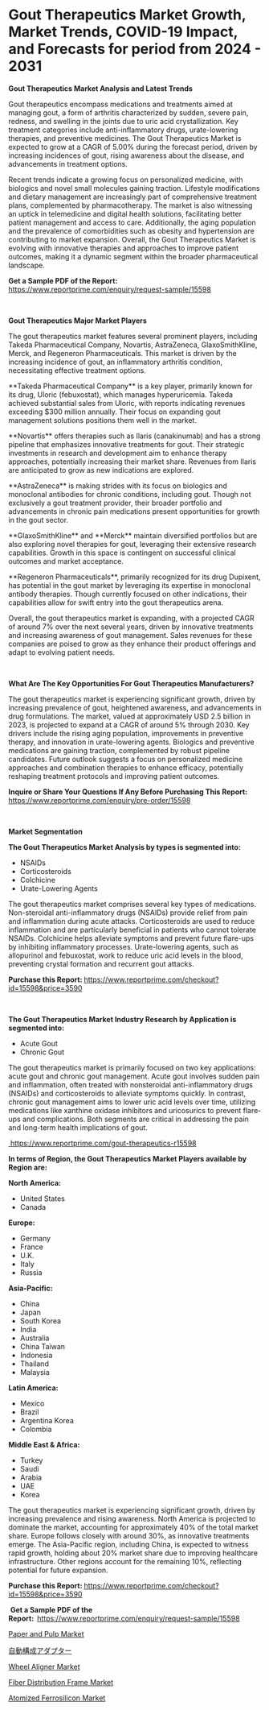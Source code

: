 <p><h1>Gout Therapeutics Market Growth, Market Trends, COVID-19 Impact, and Forecasts for period from 2024 - 2031</h1></p><p><strong>Gout Therapeutics Market Analysis and Latest Trends</strong></p>
<p><p>Gout therapeutics encompass medications and treatments aimed at managing gout, a form of arthritis characterized by sudden, severe pain, redness, and swelling in the joints due to uric acid crystallization. Key treatment categories include anti-inflammatory drugs, urate-lowering therapies, and preventive medicines. The Gout Therapeutics Market is expected to grow at a CAGR of 5.00% during the forecast period, driven by increasing incidences of gout, rising awareness about the disease, and advancements in treatment options.</p><p>Recent trends indicate a growing focus on personalized medicine, with biologics and novel small molecules gaining traction. Lifestyle modifications and dietary management are increasingly part of comprehensive treatment plans, complemented by pharmacotherapy. The market is also witnessing an uptick in telemedicine and digital health solutions, facilitating better patient management and access to care. Additionally, the aging population and the prevalence of comorbidities such as obesity and hypertension are contributing to market expansion. Overall, the Gout Therapeutics Market is evolving with innovative therapies and approaches to improve patient outcomes, making it a dynamic segment within the broader pharmaceutical landscape.</p></p>
<p><strong>Get a Sample PDF of the Report:&nbsp;</strong> <a href="https://www.reportprime.com/enquiry/request-sample/15598">https://www.reportprime.com/enquiry/request-sample/15598</a></p>
<p>&nbsp;</p>
<p><strong>Gout Therapeutics Major Market Players</strong></p>
<p><p>The gout therapeutics market features several prominent players, including Takeda Pharmaceutical Company, Novartis, AstraZeneca, GlaxoSmithKline, Merck, and Regeneron Pharmaceuticals. This market is driven by the increasing incidence of gout, an inflammatory arthritis condition, necessitating effective treatment options.</p><p>**Takeda Pharmaceutical Company** is a key player, primarily known for its drug, Uloric (febuxostat), which manages hyperuricemia. Takeda achieved substantial sales from Uloric, with reports indicating revenues exceeding $300 million annually. Their focus on expanding gout management solutions positions them well in the market.</p><p>**Novartis** offers therapies such as Ilaris (canakinumab) and has a strong pipeline that emphasizes innovative treatments for gout. Their strategic investments in research and development aim to enhance therapy approaches, potentially increasing their market share. Revenues from Ilaris are anticipated to grow as new indications are explored.</p><p>**AstraZeneca** is making strides with its focus on biologics and monoclonal antibodies for chronic conditions, including gout. Though not exclusively a gout treatment provider, their broader portfolio and advancements in chronic pain medications present opportunities for growth in the gout sector.</p><p>**GlaxoSmithKline** and **Merck** maintain diversified portfolios but are also exploring novel therapies for gout, leveraging their extensive research capabilities. Growth in this space is contingent on successful clinical outcomes and market acceptance.</p><p>**Regeneron Pharmaceuticals**, primarily recognized for its drug Dupixent, has potential in the gout market by leveraging its expertise in monoclonal antibody therapies. Though currently focused on other indications, their capabilities allow for swift entry into the gout therapeutics arena.</p><p>Overall, the gout therapeutics market is expanding, with a projected CAGR of around 7% over the next several years, driven by innovative treatments and increasing awareness of gout management. Sales revenues for these companies are poised to grow as they enhance their product offerings and adapt to evolving patient needs.</p></p>
<p>&nbsp;</p>
<p><strong>What Are The Key Opportunities For Gout Therapeutics Manufacturers?</strong></p>
<p><p>The gout therapeutics market is experiencing significant growth, driven by increasing prevalence of gout, heightened awareness, and advancements in drug formulations. The market, valued at approximately USD 2.5 billion in 2023, is projected to expand at a CAGR of around 5% through 2030. Key drivers include the rising aging population, improvements in preventive therapy, and innovation in urate-lowering agents. Biologics and preventive medications are gaining traction, complemented by robust pipeline candidates. Future outlook suggests a focus on personalized medicine approaches and combination therapies to enhance efficacy, potentially reshaping treatment protocols and improving patient outcomes.</p></p>
<p><strong>Inquire or Share Your Questions If Any Before Purchasing This Report:</strong> <a href="https://www.reportprime.com/enquiry/pre-order/15598">https://www.reportprime.com/enquiry/pre-order/15598</a></p>
<p>&nbsp;</p>
<p><strong>Market Segmentation</strong></p>
<p><strong>The Gout Therapeutics Market Analysis by types is segmented into:</strong></p>
<p><ul><li>NSAIDs</li><li>Corticosteroids</li><li>Colchicine</li><li>Urate-Lowering Agents</li></ul></p>
<p><p>The gout therapeutics market comprises several key types of medications. Non-steroidal anti-inflammatory drugs (NSAIDs) provide relief from pain and inflammation during acute attacks. Corticosteroids are used to reduce inflammation and are particularly beneficial in patients who cannot tolerate NSAIDs. Colchicine helps alleviate symptoms and prevent future flare-ups by inhibiting inflammatory processes. Urate-lowering agents, such as allopurinol and febuxostat, work to reduce uric acid levels in the blood, preventing crystal formation and recurrent gout attacks.</p></p>
<p><strong>Purchase this Report:&nbsp;</strong><a href="https://www.reportprime.com/checkout?id=15598&price=3590">https://www.reportprime.com/checkout?id=15598&price=3590</a></p>
<p>&nbsp;</p>
<p><strong>The Gout Therapeutics Market Industry Research by Application is segmented into:</strong></p>
<p><ul><li>Acute Gout</li><li>Chronic Gout</li></ul></p>
<p><p>The gout therapeutics market is primarily focused on two key applications: acute gout and chronic gout management. Acute gout involves sudden pain and inflammation, often treated with nonsteroidal anti-inflammatory drugs (NSAIDs) and corticosteroids to alleviate symptoms quickly. In contrast, chronic gout management aims to lower uric acid levels over time, utilizing medications like xanthine oxidase inhibitors and uricosurics to prevent flare-ups and complications. Both segments are critical in addressing the pain and long-term health implications of gout.</p></p>
<p><a href="https://www.reportprime.com/gout-therapeutics-r15598">&nbsp;https://www.reportprime.com/gout-therapeutics-r15598</a></p>
<p><strong>In terms of Region, the Gout Therapeutics Market Players available by Region are:</strong></p>
<p>
    <p> <strong> North America: </strong>
        <ul>
            <li>United States</li>
            <li>Canada</li>
        </ul>
        </p> 
    <p> <strong> Europe: </strong>
        <ul>
            <li>Germany</li>
            <li>France</li>
            <li>U.K.</li>
            <li>Italy</li>
            <li>Russia</li>
        </ul>
        </p> 
    <p> <strong> Asia-Pacific: </strong>
        <ul>
            <li>China</li>
            <li>Japan</li>
            <li>South Korea</li>
            <li>India</li>
            <li>Australia</li>
            <li>China Taiwan</li>
            <li>Indonesia</li>
            <li>Thailand</li>
            <li>Malaysia</li>
        </ul>
        </p> 
    <p> <strong> Latin America: </strong>
        <ul>
            <li>Mexico</li>
            <li>Brazil</li>
            <li>Argentina Korea</li>
            <li>Colombia</li>
        </ul>
        </p> 
    <p> <strong> Middle East & Africa: </strong>
        <ul>
            <li>Turkey</li>
            <li>Saudi</li>
            <li>Arabia</li>
            <li>UAE</li>
            <li>Korea</li>
        </ul>
    </p>
    </p>
<p><p>The gout therapeutics market is experiencing significant growth, driven by increasing prevalence and rising awareness. North America is projected to dominate the market, accounting for approximately 40% of the total market share. Europe follows closely with around 30%, as innovative treatments emerge. The Asia-Pacific region, including China, is expected to witness rapid growth, holding about 20% market share due to improving healthcare infrastructure. Other regions account for the remaining 10%, reflecting potential for future expansion.</p></p>
<p><strong>Purchase this Report: </strong><a href="https://www.reportprime.com/checkout?id=15598&price=3590">https://www.reportprime.com/checkout?id=15598&price=3590</a></p>
<p>&nbsp;<strong>Get a Sample PDF of the Report:&nbsp;&nbsp;</strong><a href="https://www.reportprime.com/enquiry/request-sample/15598">https://www.reportprime.com/enquiry/request-sample/15598</a></p>
<p><strong></strong></p>
<p><p><a href="https://medium.com/@foxworth8231/paper-and-pulp-market-global-market-trends-and-market-forecast-2024-2031-b933f3bd7ced">Paper and Pulp Market</a></p><p><a href="https://medium.com/@sandymann91/%E3%82%AA%E3%83%BC%E3%83%88%E3%82%B3%E3%83%B3%E3%83%95%E3%82%A3%E3%82%AE%E3%83%A5%E3%83%AC%E3%83%BC%E3%82%B7%E3%83%A7%E3%83%B3%E3%82%A2%E3%83%80%E3%83%97%E3%82%BF%E5%B8%82%E5%A0%B4%E3%81%AE%E8%A6%8F%E6%A8%A1-%E6%88%90%E9%95%B7-%E6%A5%AD%E7%95%8C%E5%88%86%E6%9E%90-%E5%B8%82%E5%A0%B4%E3%82%BB%E3%82%B0%E3%83%A1%E3%83%B3%E3%83%86%E3%83%BC%E3%82%B7%E3%83%A7%E3%83%B3%E3%81%A8%E5%9C%B0%E5%9F%9F%E3%81%AE%E6%B4%9E%E5%AF%9F-2031%E5%B9%B4%E3%81%BE%E3%81%A7%E3%81%AE%E4%BA%88%E6%B8%AC-3d7ddb443156?postPublishedType=initial">自動構成アダプター</a></p><p><a href="https://issuu.com/reportprime-2/docs/wheel-aligner-market-size-2030.pptx_532fe6e0569113">Wheel Aligner Market</a></p><p><a href="https://www.linkedin.com/pulse/fiber-distribution-frame-market-evolution-global-trends-regional-h521c?trackingId=KwQaCysQRk6RRTB5571VfQ%3D%3D">Fiber Distribution Frame Market</a></p><p><a href="https://medium.com/@foxworth8231/what-is-atomized-ferrosilicon-market-6584494fcf70">Atomized Ferrosilicon Market</a></p></p>